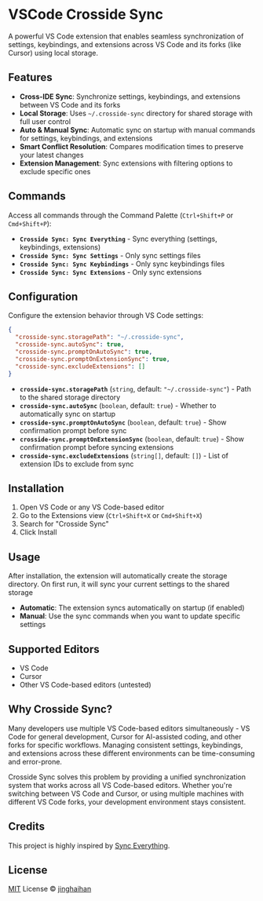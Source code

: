 # VSCode Crosside Sync

A powerful VS Code extension that enables seamless synchronization of settings, keybindings, and extensions across VS Code and its forks (like Cursor) using local storage.

## Features

- **Cross-IDE Sync**: Synchronize settings, keybindings, and extensions between VS Code and its forks
- **Local Storage**: Uses `~/.crosside-sync` directory for shared storage with full user control
- **Auto & Manual Sync**: Automatic sync on startup with manual commands for settings, keybindings, and extensions
- **Smart Conflict Resolution**: Compares modification times to preserve your latest changes
- **Extension Management**: Sync extensions with filtering options to exclude specific ones

## Commands

Access all commands through the Command Palette (`Ctrl+Shift+P` or `Cmd+Shift+P`):

- **`Crosside Sync: Sync Everything`** - Sync everything (settings, keybindings, extensions)
- **`Crosside Sync: Sync Settings`** - Only sync settings files
- **`Crosside Sync: Sync Keybindings`** - Only sync keybindings files
- **`Crosside Sync: Sync Extensions`** - Only sync extensions

## Configuration

Configure the extension behavior through VS Code settings:

```json
{
  "crosside-sync.storagePath": "~/.crosside-sync",
  "crosside-sync.autoSync": true,
  "crosside-sync.promptOnAutoSync": true,
  "crosside-sync.promptOnExtensionSync": true,
  "crosside-sync.excludeExtensions": []
}
```

- **`crosside-sync.storagePath`** (`string`, default: `"~/.crosside-sync"`) - Path to the shared storage directory
- **`crosside-sync.autoSync`** (`boolean`, default: `true`) - Whether to automatically sync on startup
- **`crosside-sync.promptOnAutoSync`** (`boolean`, default: `true`) - Show confirmation prompt before sync
- **`crosside-sync.promptOnExtensionSync`** (`boolean`, default: `true`) - Show confirmation prompt before syncing extensions
- **`crosside-sync.excludeExtensions`** (`string[]`, default: `[]`) - List of extension IDs to exclude from sync

## Installation

1. Open VS Code or any VS Code-based editor
2. Go to the Extensions view (`Ctrl+Shift+X` or `Cmd+Shift+X`)
3. Search for "Crosside Sync"
4. Click Install

## Usage

After installation, the extension will automatically create the storage directory. On first run, it will sync your current settings to the shared storage

- **Automatic**: The extension syncs automatically on startup (if enabled)
- **Manual**: Use the sync commands when you want to update specific settings

## Supported Editors

- VS Code
- Cursor
- Other VS Code-based editors (untested)

## Why Crosside Sync?

Many developers use multiple VS Code-based editors simultaneously - VS Code for general development, Cursor for AI-assisted coding, and other forks for specific workflows. Managing consistent settings, keybindings, and extensions across these different environments can be time-consuming and error-prone.

Crosside Sync solves this problem by providing a unified synchronization system that works across all VS Code-based editors. Whether you're switching between VS Code and Cursor, or using multiple machines with different VS Code forks, your development environment stays consistent.

## Credits

This project is highly inspired by [Sync Everything](https://github.com/0x3at/synceverything).

## License

[MIT](./LICENSE) License © [jinghaihan](https://github.com/jinghaihan)
